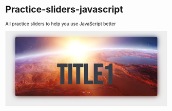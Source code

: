 # Practice-sliders-javascript
All practice sliders to help you use JavaScript better

<img src="./slider1/Cover-github.png" alt="Practice sliders javascript">